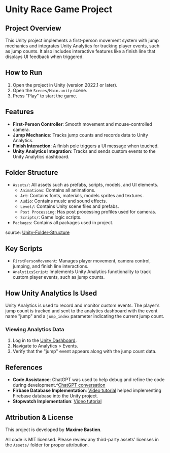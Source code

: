 # Unity Race Game Project
## Project Overview
This Unity project implements a first-person movement system with jump mechanics and integrates Unity Analytics for tracking player events, such as jump counts. It also includes interactive features like a finish line that displays UI feedback when triggered.

## How to Run
1. Open the project in Unity (version 2022.1 or later).
2. Open the `Scenes/Main.unity` scene.
3. Press "Play" to start the game.

## Features
- **First-Person Controller**: Smooth movement and mouse-controlled camera.
- **Jump Mechanics**: Tracks jump counts and records data to Unity Analytics.
- **Finish Interaction**: A finish pole triggers a UI message when touched.
- **Unity Analytics Integration**: Tracks and sends custom events to the Unity Analytics dashboard.


## Folder Structure
- `Assets/`: All assets such as prefabs, scripts, models, and UI elements.
  - `Animations`: Contains all animations.
  - `Art`: Contains fonts, materials, models sprites and textures.
  - `Audio`: Contains music and sound effects.
  - `Level/`: Contains Unity scene files and prefabs.
  - `Post Processing`: Has post processing profiles used for cameras.
  - `Scripts/`: Game logic scripts.
- `Packages`: Contains all packages used in project.

source: [Unity-Folder-Structure](https://unity.com/how-to/organizing-your-project)

## Key Scripts
- `FirstPersonMovement`: Manages player movement, camera control, jumping, and finish line interactions.
- `AnalyticsScript`: Implements Unity Analytics functionality to track custom player events, such as jump counts.

## How Unity Analytics Is Used
Unity Analytics is used to record and monitor custom events. The player’s jump count is tracked and sent to the analytics dashboard with the event name "jump" and a `jump_index` parameter indicating the current jump count.

### Viewing Analytics Data
1. Log in to the [Unity Dashboard](https://cloud.unity.com/home/organizations/1374483532186/projects/f280becc-6a37-4842-b207-9507da68ee32/environments/b37097e3-0e87-4859-b56e-391c917411c5/analytics/v2/dashboards/game-performance).
2. Navigate to Analytics > Events.
3. Verify that the "jump" event appears along with the jump count data.

## References
- **Code Assistance**: ChatGPT was used to help debug and refine the code during development.^[ChatGPT conversation](https://chatgpt.com/share/67434de9-c530-8007-9322-1a3c632d0040)
- **Firbase Database Implementation**: [Video tutorial](https://youtu.be/59RBOBbeJaA?si=Awg7M49yIwssi3Pe) helped implementing Firebase database into the Unity project.
- **Stopwatch Implementation**: [Video tutorial](https://youtu.be/b1ONIoDfUes?si=D8reLyBQeEi6FeNz)

## Attribution & License
This project is developed by **Maxime Bastien**.

All code is MIT licensed. Please review any third-party assets' licenses in the `Assets/` folder for
proper attribution.